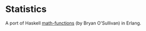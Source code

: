 Statistics
==========

A port of Haskell [math-functions](https://github.com/bos/math-function)
(by Bryan O'Sullivan) in Erlang.
